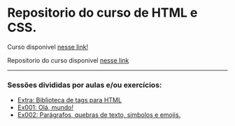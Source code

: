 # Repositorio do curso de HTML e CSS.

Curso disponivel [nesse link!](https://www.youtube.com/playlist?list=PLHz_AreHm4dkZ9-atkcmcBaMZdmLHft8n)  

Repositorio do curso disponivel [nesse link](https://github.com/gustavoguanabara/html-css)
<hr>

### Sessões divididas por aulas e/ou exercícios:

- [Extra: Biblioteca de tags para HTML](https://www.instagram.com/p/CHiQXYPgXTU/)
- [Ex001: Olá, mundo!](https://github.com/CalebeEvangelista/Curso-HTML-CSS-CursoEmVideo/blob/main/Exercicios/Ex001/index.html)
- [Ex002: Parágrafos, quebras de texto, simbolos e emojis.](https://github.com/CalebeEvangelista/Curso-HTML-CSS-CursoEmVideo/blob/main/Exercicios/Ex002/index.html)